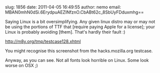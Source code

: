 slug:    1856
date:    2011-04-05 16:49:55
author:  nemo
email:   MBAN0mhN0dSi.6ErydpuAEZINfznO.CbABt62c_8SbUyFDduxmhg==

Saying Linux is a bit oversimplifying.  Any given linux distro may or
may not be using the portions of TTF that
[require paying Apple for a license]; your Linux is probably avoiding
[them].  That's hardly their fault :)

<a rel="nofollow" href="http://m8y.org/tmp/testcase128.xhtml">http://m8y.org/tmp/testcase128.xhtml</a>

You might recognise this screenshot from the hacks.mozilla.org testcase.

Anyway, as you can see. Not all fonts look horrible on Linux. Some
look worse on OSX ;)
